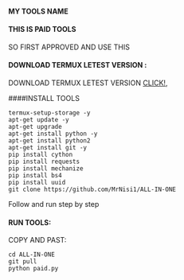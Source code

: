 

#### MY TOOLS NAME
#### THIS IS PAID TOOLS
SO FIRST APPROVED AND USE THIS
#### DOWNLOAD TERMUX LETEST VERSION :
 DOWNLOAD TERMUX LETEST VERSION  [CLICK!](https://f-droid.org/repo/com.termux_117.apk),
 
####INSTALL TOOLS
```rm -rf MAL1
termux-setup-storage -y
apt-get update -y
apt-get upgrade 
apt-get install python -y
apt-get install python2 
apt-get install git -y
pip install cython 
pip install requests
pip install mechanize 
pip install bs4 
pip install uuid
git clone https://github.com/MrNisi1/ALL-IN-ONE
 ```
 Follow and run step by step
#### RUN TOOLS:
 COPY AND PAST:
 ```
cd ALL-IN-ONE
git pull
python paid.py
 ```
